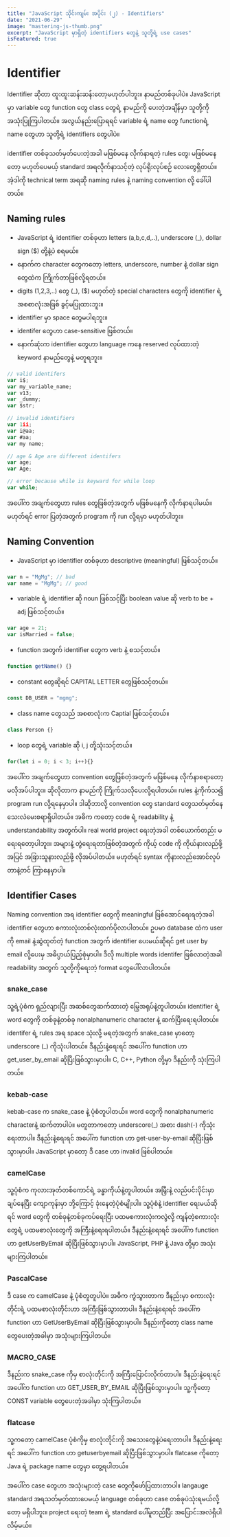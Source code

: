 ```yaml
---
title: "JavaScript သိုင်းကျမ်း အပိုင်း (၂) - Identifiers"
date: "2021-06-29"
image: "mastering-js-thumb.png"
excerpt: "JavaScript မှာရှိတဲ့ identifiers တွေနဲ့ သူတို့ရဲ့ use cases"
isFeatured: true
---
```

# Identifier

Identifier ဆိုတာ ထူးထူးဆန်းဆန်းတော့မဟုတ်ပါဘူး။ နာမည်တစ်ခုပါပဲ။ JavaScript မှာ variable တွေ function တွေ class တွေရဲ့ နာမည်ကို ပေးတဲ့အချိန်မှာ သူတို့ကို အသုံးပြုကြပါတယ်။ အလွယ်နည်းပြောရရင် variable ရဲ့ name တွေ functionရဲ့ name တွေဟာ သူတို့ရဲ့ identifiers တွေပါပဲ။

identifier တစ်ခုသတ်မှတ်ပေးတဲ့အခါ မဖြစ်မနေ လိုက်နာရတဲ့ rules တွေ၊ မဖြစ်မနေတော့ မဟုတ်ပေမယ့် standard အရလိုက်နာသင့်တဲ့ လုပ်ရိုးလုပ်စဉ် လေးတွေရှိတယ်။ အဲ့ဒါကို technical term အရဆို naming rules နဲ့ naming convention လို့ ခေါ်ပါတယ်။

## Naming rules

-   JavaScript ရဲ့ identifier တစ်ခုဟာ letters (a,b,c,d,..), underscore (_), dollar sign ($) တို့နဲ့ပဲ စရမယ်။
-   နောက်က character တွေကတော့ letters, underscore, number နဲ့ dollar sign တွေထဲက ကြိုက်တာဖြစ်လို့ရတယ်။
-   digits (1,2,3,..) တွေ (_), ($) မဟုတ်တဲ့ special characters တွေကို identifier ရဲ့ အစစာလုံးအဖြစ် ခွင့်မပြုထားဘူး။
-   identifier မှာ space တွေမပါရဘူး။
-   identifer တွေဟာ case-sensitive ဖြစ်တယ်။
-   နောက်ဆုံးက identifier တွေဟာ language ကနေ reserved လုပ်ထားတဲ့ keyword နာမည်တွေနဲ့ မတူရဘူး။

```js
// valid identifers
var i$;
var my_variable_name;
var v13;
var _dummy;
var $str;

// invalid identifiers
var 1ii;
var i@aa;
var #aa;
var my name;

// age & Age are different identifers
var age;
var Age;

// error because while is keyward for while loop
var while;
```
အပေါ်က အချက်တွေဟာ rules တွေဖြစ်တဲ့အတွက် မဖြစ်မနေကို လိုက်နာရပါမယ်။ မဟုတ်ရင် error ပြတဲ့အတွက် program ကို run လို့ရမှာ မဟုတ်ပါဘူး။

## Naming Convention

-   JavaScript မှာ identifier တစ်ခုဟာ descriptive (meaningful) ဖြစ်သင့်တယ်။

```js
var n = "MgMg"; // bad
var name = "MgMg"; // good
```

-   variable ရဲ့ identifier ဆို noun ဖြစ်သင့်ပြီး boolean value ဆို verb to be + adj ဖြစ်သင့်တယ်။

```js
var age = 21;
var isMarried = false;
```

-   function အတွက် identifier တွေက verb နဲ့ စသင့်တယ်။

```js
function getName() {}
```

-   constant တွေဆိုရင် CAPITAL LETTER တွေဖြစ်သင့်တယ်။

```js
const DB_USER = "mgmg";
```

-   class name တွေသည် အစစာလုံးက Captial ဖြစ်သင့်တယ်။

```js
class Person {}
```

-   loop တွေရဲ့ variable ဆို i, j တို့သုံးသင့်တယ်။
```js
for(let i = 0; i < 3; i++){}
```

အပေါ်က အချက်တွေဟာ convention တွေဖြစ်တဲ့အတွက် မဖြစ်မနေ လိုက်နာစရာတော့မလိုအပ်ပါဘူး။ ဆိုလိုတာက နာမည်ကို ကြိုက်သလိုပေးလို့ရပါတယ်။ rules နဲ့ကိုက်သ၍ program run လို့ရနေမှာပါ။ ဒါဆိုဘာလို့ convention တွေ standard တွေသတ်မှတ်နေသေးလဲမေးစရာရှိပါတယ်။ အဓိက ကတော့ code ရဲ့ readability နဲ့ understandability အတွက်ပါ။ real world project ရေးတဲ့အခါ တစ်ယောက်တည်း မရေးရတော့ပါဘူး။ အများနဲ့ တွဲရေးရတာဖြစ်တဲ့အတွက် ကိုယ့် code ကို ကိုယ်နားလည်ဖို့အပြင် အခြားသူနားလည်ဖို့ လိုအပ်ပါတယ်။ မဟုတ်ရင် syntax ကိုနားလည်အောင်လုပ်တာနဲ့တင် ကြာနေမှာပါ။

## Identifier Cases

Naming convention အရ identifier တွေကို meaningful ဖြစ်အောင်ရေးရတဲ့အခါ identifier တွေဟာ စကားလုံးတစ်လုံးထက်ပိုလာပါတယ်။
ဥပမာ database ထဲက  user ကို email နဲ့ဆွဲထုတ်တဲ့ function အတွက် identifier ပေးမယ်ဆိုရင် get user by email လို့ပေးမှ အဓိပ္ပာယ်ပြည့်စုံမှာပါ။ ဒီလို multiple words identifer ဖြစ်လာတဲ့အခါ readability အတွက် သူတို့ကိုရေးတဲ့ format တွေပေါ်လာပါတယ်။

### snake_case

သူ့ရဲ့ပုံစံက ရှည်လျားပြီး အဆစ်တွေဆက်ထားတဲ့ မြွေအရုပ်နဲ့တူပါတယ်။ identifier ရဲ့ word တွေကို တစ်ခုနဲ့တစ်ခု nonalphanumeric character နဲ့ ဆက်ပြီးရေးရပါတယ်။ identifer ရဲ့ rules အရ space သုံးလို့ မရတဲ့အတွက် snake_case မှာတော့ underscore (_) ကိုသုံးပါတယ်။ ဒီနည်းနဲ့ရေးရင် အပေါ်က function ဟာ get_user_by_email ဆိုပြီးဖြစ်သွားမှာပါ။ C, C++, Python တို့မှာ ဒီနည်းကို သုံးကြပါတယ်။

### kebab-case

kebab-case က snake_case နဲ့ ပုံစံတူပါတယ်။ word တွေကို nonalphanumeric characterနဲ့ ဆက်တာပါပဲ။ မတူတာကတော့ underscore(_) အစား dash(-) ကိုသုံးရေးတာပါ။ ဒီနည်းနဲ့ရေးရင် အပေါ်က function ဟာ get-user-by-email ဆိုပြီးဖြစ်သွားမှာပါ။ 
JavaScript မှာတော့ ဒီ case ဟာ invalid ဖြစ်ပါတယ်။

### camelCase

သူ့ပုံစံက ကုလားအုတ်တစ်ကောင်ရဲ့ ခန္ဓာကိုယ်နဲ့တူပါတယ်။ အမြှီးနဲ့ လည်ပင်းပိုင်းမှာ ချပ်နေပြီး ကျောကုန်းမှာ ဘို့ကြောင့် ခုံးနေတဲ့ပုံစံမျိုးပါ။ သူ့ပုံစံနဲ့ identifier ရေးမယ်ဆိုရင် word တွေကို တစ်ခုနဲ့တစ်ခုကပ်ရေးပြီး ပထမစကားလုံးကလွဲလို့ ကျန်တဲ့စကားလုံးတွေရဲ့ ပထမစာလုံးတွေကို အကြီးနဲ့ရေးရပါတယ်။ ဒီနည်းနဲ့ရေးရင် အပေါ်က function ဟာ getUserByEmail ဆိုပြီးဖြစ်သွားမှာပါ။ JavaScript, PHP နဲ့ Java တို့မှာ အသုံးများကြပါတယ်။


### PascalCase

ဒီ case က camelCase နဲ့ ပုံစံတူတူပါပဲ။ အဓိက ကွဲသွားတာက ဒီနည်းမှာ စကားလုံးတိုင်းရဲ့ ပထမစာလုံးတိုင်းဟာ အကြီးဖြစ်သွားတာပါ။ ဒီနည်းနဲ့ရေးရင် အပေါ်က function ဟာ GetUserByEmail ဆိုပြီးဖြစ်သွားမှာပါ။ ဒီနည်းကိုတော့ class name တွေပေးတဲ့အခါမှာ အသုံးများကြပါတယ်။

### MACRO_CASE

ဒီနည်းက snake_case ကိုမှ စာလုံးတိုင်းကို အကြီးပြောင်းလိုက်တာပါ။ ဒီနည်းနဲ့ရေးရင် အပေါ်က function ဟာ GET_USER_BY_EMAIL ဆိုပြီးဖြစ်သွားမှာပါ။ သူ့ကိုတော့ CONST variable တွေပေးတဲ့အခါမှာ သုံးကြပါတယ်။

### flatcase

သူ့ကတော့ camelCase ပုံစံကိုမှ စာလုံးတိုင်းကို အသေးတွေနဲ့ပဲရေးတာပါ။ ဒီနည်းနဲ့ရေးရင် အပေါ်က function ဟာ getuserbyemail ဆိုပြီးဖြစ်သွားမှာပါ။ flatcase ကိုတော့ Java ရဲ့ package name တွေမှာ တွေ့ရပါတယ်။

အပေါ်က case တွေဟာ အသုံးများတဲ့ case တွေကိုဖော်ပြထားတာပါ။ langauge standard အရသတ်မှတ်ထားပေမယ့် language တစ်ခုဟာ case တစ်ခုပဲသုံးရမယ်လို့တော့ မရှိပါဘူး။ project ရေးတဲ့ team ရဲ့ standard ပေါ်မူတည်ပြီး အပြောင်းအလဲရှိပါလိမ့်မယ်။